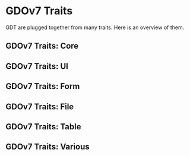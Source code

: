 # GDOv7 Traits

GDT are plugged together from many traits.
Here is an overview of them.

## GDOv7 Traits: Core

## GDOv7 Traits: UI

## GDOv7 Traits: Form

## GDOv7 Traits: File

## GDOv7 Traits: Table

## GDOv7 Traits: Various

